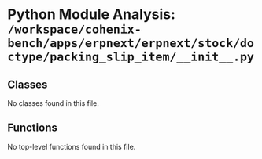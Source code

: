# Python Module Analysis: `/workspace/cohenix-bench/apps/erpnext/erpnext/stock/doctype/packing_slip_item/__init__.py`

## Classes

No classes found in this file.


## Functions

No top-level functions found in this file.
